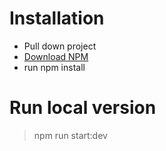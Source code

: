 # Installation

 - Pull down project
 -  [Download NPM](https://nodejs.org/en/)
 - run npm install
# Run local version
> npm run start:dev
